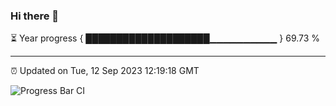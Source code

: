 ### Hi there 👋

⏳ Year progress { ████████████████████▁▁▁▁▁▁▁▁▁▁ } 69.73 %

---

⏰ Updated on Tue, 12 Sep 2023 12:19:18 GMT

![Progress Bar CI](https://github.com/liununu/liununu/workflows/Progress%20Bar%20CI/badge.svg)
